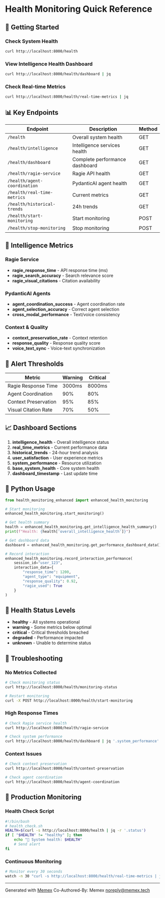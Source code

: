 # Health Monitoring Quick Reference

## 🚀 **Getting Started**

### Check System Health
```bash
curl http://localhost:8000/health
```

### View Intelligence Health Dashboard
```bash
curl http://localhost:8000/health/dashboard | jq
```

### Check Real-time Metrics
```bash
curl http://localhost:8000/health/real-time-metrics | jq
```

## 📊 **Key Endpoints**

| Endpoint | Description | Method |
|----------|-------------|---------|
| `/health` | Overall system health | GET |
| `/health/intelligence` | Intelligence services health | GET |
| `/health/dashboard` | Complete performance dashboard | GET |
| `/health/ragie-service` | Ragie API health | GET |
| `/health/agent-coordination` | PydanticAI agent health | GET |
| `/health/real-time-metrics` | Current metrics | GET |
| `/health/historical-trends` | 24h trends | GET |
| `/health/start-monitoring` | Start monitoring | POST |
| `/health/stop-monitoring` | Stop monitoring | POST |

## 🧠 **Intelligence Metrics**

### Ragie Service
- **ragie_response_time** - API response time (ms)
- **ragie_search_accuracy** - Search relevance score
- **ragie_visual_citations** - Citation availability

### PydanticAI Agents
- **agent_coordination_success** - Agent coordination rate
- **agent_selection_accuracy** - Correct agent selection
- **cross_modal_performance** - Text/voice consistency

### Context & Quality
- **context_preservation_rate** - Context retention
- **response_quality** - Response quality score
- **voice_text_sync** - Voice-text synchronization

## 🚨 **Alert Thresholds**

| Metric | Warning | Critical |
|--------|---------|----------|
| Ragie Response Time | 3000ms | 8000ms |
| Agent Coordination | 90% | 80% |
| Context Preservation | 95% | 85% |
| Visual Citation Rate | 70% | 50% |

## 📈 **Dashboard Sections**

1. **intelligence_health** - Overall intelligence status
2. **real_time_metrics** - Current performance data
3. **historical_trends** - 24-hour trend analysis
4. **user_satisfaction** - User experience metrics
5. **system_performance** - Resource utilization
6. **base_system_health** - Core system health
7. **dashboard_timestamp** - Last update time

## 🔧 **Python Usage**

```python
from health_monitoring_enhanced import enhanced_health_monitoring

# Start monitoring
enhanced_health_monitoring.start_monitoring()

# Get health summary
health = enhanced_health_monitoring.get_intelligence_health_summary()
print(f"Health: {health['overall_intelligence_health']}")

# Get dashboard data
dashboard = enhanced_health_monitoring.get_performance_dashboard_data()

# Record interaction
enhanced_health_monitoring.record_interaction_performance(
    session_id="user_123",
    interaction_data={
        "response_time": 1200,
        "agent_type": "equipment",
        "response_quality": 0.92,
        "ragie_used": True
    }
)
```

## 🎯 **Health Status Levels**

- **healthy** - All systems operational
- **warning** - Some metrics below optimal
- **critical** - Critical thresholds breached
- **degraded** - Performance impacted
- **unknown** - Unable to determine status

## 🏥 **Troubleshooting**

### No Metrics Collected
```bash
# Check monitoring status
curl http://localhost:8000/health/monitoring-status

# Restart monitoring
curl -X POST http://localhost:8000/health/start-monitoring
```

### High Response Times
```bash
# Check Ragie service health
curl http://localhost:8000/health/ragie-service

# Check system performance
curl http://localhost:8000/health/dashboard | jq '.system_performance'
```

### Context Issues
```bash
# Check context preservation
curl http://localhost:8000/health/context-preservation

# Check agent coordination
curl http://localhost:8000/health/agent-coordination
```

## 📱 **Production Monitoring**

### Health Check Script
```bash
#!/bin/bash
# health_check.sh
HEALTH=$(curl -s http://localhost:8000/health | jq -r '.status')
if [ "$HEALTH" != "healthy" ]; then
    echo "🚨 System health: $HEALTH"
    # Send alert
fi
```

### Continuous Monitoring
```bash
# Monitor every 30 seconds
watch -n 30 "curl -s http://localhost:8000/health/real-time-metrics | jq '.ragie_response_time'"
```

---

Generated with [Memex](https://memex.tech)
Co-Authored-By: Memex <noreply@memex.tech>